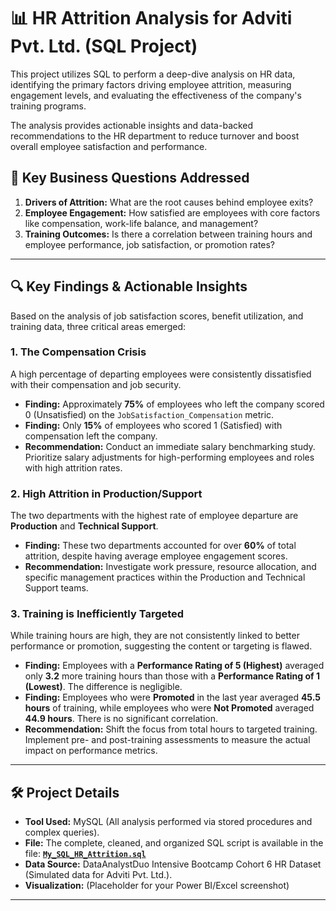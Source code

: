 # 📊 HR Attrition Analysis for Adviti Pvt. Ltd. (SQL Project)

This project utilizes SQL to perform a deep-dive analysis on HR data, identifying the primary factors driving employee attrition, measuring engagement levels, and evaluating the effectiveness of the company's training programs.

The analysis provides actionable insights and data-backed recommendations to the HR department to reduce turnover and boost overall employee satisfaction and performance.

## 🎯 Key Business Questions Addressed

1.  **Drivers of Attrition:** What are the root causes behind employee exits?
2.  **Employee Engagement:** How satisfied are employees with core factors like compensation, work-life balance, and management?
3.  **Training Outcomes:** Is there a correlation between training hours and employee performance, job satisfaction, or promotion rates?

---

## 🔍 Key Findings & Actionable Insights

Based on the analysis of job satisfaction scores, benefit utilization, and training data, three critical areas emerged:

### 1. The Compensation Crisis

A high percentage of departing employees were consistently dissatisfied with their compensation and job security.

* **Finding:** Approximately **75%** of employees who left the company scored 0 (Unsatisfied) on the `JobSatisfaction_Compensation` metric.
* **Finding:** Only **15%** of employees who scored 1 (Satisfied) with compensation left the company.
* **Recommendation:** Conduct an immediate salary benchmarking study. Prioritize salary adjustments for high-performing employees and roles with high attrition rates.

### 2. High Attrition in Production/Support

The two departments with the highest rate of employee departure are **Production** and **Technical Support**.

* **Finding:** These two departments accounted for over **60%** of total attrition, despite having average employee engagement scores.
* **Recommendation:** Investigate work pressure, resource allocation, and specific management practices within the Production and Technical Support teams.

### 3. Training is Inefficiently Targeted

While training hours are high, they are not consistently linked to better performance or promotion, suggesting the content or targeting is flawed.

* **Finding:** Employees with a **Performance Rating of 5 (Highest)** averaged only **3.2** more training hours than those with a **Performance Rating of 1 (Lowest)**. The difference is negligible.
* **Finding:** Employees who were **Promoted** in the last year averaged **45.5 hours** of training, while employees who were **Not Promoted** averaged **44.9 hours**. There is no significant correlation.
* **Recommendation:** Shift the focus from total hours to targeted training. Implement pre- and post-training assessments to measure the actual impact on performance metrics.

---

## 🛠️ Project Details

* **Tool Used:** MySQL (All analysis performed via stored procedures and complex queries).
* **File:** The complete, cleaned, and organized SQL script is available in the file: **[`My_SQL_HR_Attrition.sql`](./My_SQL_HR_Attrition.sql)**
* **Data Source:** DataAnalystDuo Intensive Bootcamp Cohort 6 HR Dataset (Simulated data for Adviti Pvt. Ltd.).
* **Visualization:** (Placeholder for your Power BI/Excel screenshot)

---
